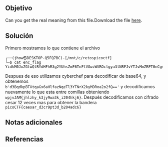 ## Objetivo
Can you get the real meaning from this file.Download the file [here](https://artifacts.picoctf.net/c_titan/3/enc_flag).
## Solución
Primero mostramos lo que contiene el archivo
```
┌──(jhow㉿DESKTOP-Q5FQ7BC)-[/mnt/c/retospicoctf]
└─$ cat enc_flag
YidkM0JxZGtwQlRYdHFhR3g2YUhsZmF6TnFlVGwzWVROclgya3lNRFJvYTJvMmZRPT0nCg==
```
Despues de eso utilizamos cyberchef para decodificar de base64, y obtenemos  
`b'd3BqdkpBTXtqaGx6aHlfazNqeTl3YTNrX2kyMDRoa2o2fQ=='` y decodificamos nuevamente lo que esta entre comillas obteniendo `wpjvJAM{jhlzhy_k3jy9wa3k_i204hkj6}`. Después decodificamos con cifrado cesar 12 veces mas para obtener la bandera `picoCTF{caesar_d3cr9pt3d_b204adc6}` 

## Notas adicionales

## Referencias